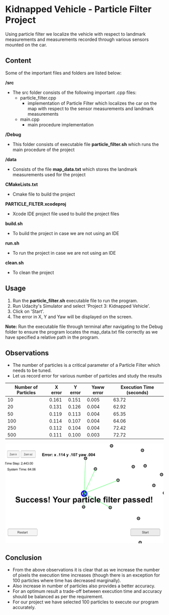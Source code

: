 
# Kidnapped Vehicle - Particle Filter Project

Using particle filter we localize the vehicle with respect to landmark measurements and measurements recorded through various sensors mounted on the car.

## Content

Some of the important files and folders are listed below:

**/src**
- The src folder consists of the following important .cpp files:
    - particle_filter.cpp
        - implementation of Particle Filter which localizes the car on the map with respect to the sensor measurements and landmark measurements
    - main.cpp
        - main procedure implementation

**/Debug**
- This folder consists of executable file **particle_filter.sh** which runs the main procedure of the project

**/data**
- Consists of the file **map_data.txt** which stores the landmark measurements used for the project

**CMakeLists.txt**
- Cmake file to build the project

**PARTICLE_FILTER.xcodeproj**
- Xcode IDE project file used to build the project files

**build.sh**
- To build the project in case we are not using an IDE

**run.sh**
- To run the project in case we are not using an IDE

**clean.sh**
- To clean the project

## Usage

1. Run the **particle_filter.sh** executable file to run the program.
2. Run Udacity's Simulator and select 'Project 3: Kidnapped Vehicle'.
3. Click on 'Start'.
4. The error in X, Y and Yaw will be displayed on the screen.

**Note:** Run the executable file through terminal after navigating to the Debug folder to ensure the program locates the map_data.txt file correctly as we have specified a relative path in the program.

## Observations

- The number of particles is a critical parameter of a Particle Filter which needs to be tuned.
- Let us record error for various number of particles and study the results

| Number of Particles | X error | Y error | Yaww error | Execution Time (seconds) |
|---------------------|---------|---------|------------|--------------------------|
|10                   |0.161    |0.151    |0.005       |63.72                     |
|20                   |0.131    |0.126    |0.004       |62.92                     |
|50                   |0.119    |0.113    |0.004       |65.35                     |
|100                  |0.114    |0.107    |0.004       |64.06                     |
|250                  |0.112    |0.104    |0.004       |72.42                     |
|500                  |0.111    |0.100    |0.003       |72.72                     |

![Output Image](output.png)

## Conclusion
- From the above observations it is clear that as we increase the number of pixels the execution time increases (though there is an exception for 100 particles where time has decreased marginally).
- Also increase in number of particles also provides a better accuracy.
- For an optimum result a trade-off between execution time and accuracy should be balanced as per the requirement.
- For our project we have selected 100 particles to execute our program accurately.
